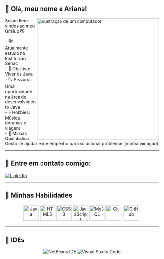 ## 💜 Olá, meu nome é Ariane!

<img src="https://raw.githubusercontent.com/MicaelliMedeiros/micaellimedeiros/master/image/computer-illustration.png" alt="ilustração de um computador" width="400px" align="right">

<p align="left"> 
Sejam Bem-vindos ao meu GitHub 😻
</p>

<p align="left">
  - 📚 Atualmente estudo na Instituição Senac<br>
  - 🎯 Objetivo: Viver de Java<br>
  - 🔍 Procuro: Uma oportunidade na área de desenvolvimento Java<br>
  - 🎶 Hobbies: Música, doramas e viagens<br>
  - 💼 Minhas Qualidades: Gosto de ajudar e me empenho para solucionar problemas (minha vocação)<br>
</p>

---


## 💌 Entre em contato comigo:

<p align="left">
  <a href="https://www.linkedin.com/in/ariane-cavalcanti-7b98402a5" title="LinkedIn" target="_blank">
    <img src="https://img.shields.io/badge/-Linkedin-0e76a8?style=flat-square&logo=Linkedin&logoColor=white" alt="LinkedIn"/>
  </a>
</p>


---

## 🚀 Minhas Habilidades

<p align="center">
  
  <img src="https://cdn.jsdelivr.net/gh/devicons/devicon/icons/java/java-original.svg" alt="Java" width="50" height="50"/>
  <img src="https://cdn.jsdelivr.net/gh/devicons/devicon/icons/html5/html5-original.svg" alt="HTML5" width="50" height="50"/>
  <img src="https://cdn.jsdelivr.net/gh/devicons/devicon/icons/css3/css3-original.svg" alt="CSS3" width="50" height="50"/>
  <img src="https://cdn.jsdelivr.net/gh/devicons/devicon/icons/javascript/javascript-original.svg" alt="JavaScript" width="50" height="50"/>
  <img src="https://cdn.jsdelivr.net/gh/devicons/devicon/icons/mysql/mysql-original.svg" alt="MySQL" width="50" height="50"/>
  <img src="https://cdn.jsdelivr.net/gh/devicons/devicon/icons/git/git-original.svg" alt="Git" width="50" height="50"/>
  <img src="https://cdn.jsdelivr.net/gh/devicons/devicon/icons/github/github-original.svg" alt="GitHub" width="50" height="50" style="background-color: white; border-radius: 8px; padding: 5px;"/>
</p>

---

## 🔨 IDEs

<p align="center">
  <img src="https://img.shields.io/badge/NetBeansIDE-1B6AC6.svg?style=flat-square&logo=apache-netbeans-ide&logoColor=white" alt="NetBeans IDE"/>
  <img src="https://img.shields.io/badge/Visual%20Studio%20Code-0078d7.svg?style=flat-square&logo=visual-studio-code&logoColor=white" alt="Visual Studio Code"/>
</p>


<!---
ArianeCavalcanti/ArianeCavalcanti is a ✨ special ✨ repository because its `README.md` (this file) appears on your GitHub profile.
You can click the Preview link to take a look at your changes.
--->
